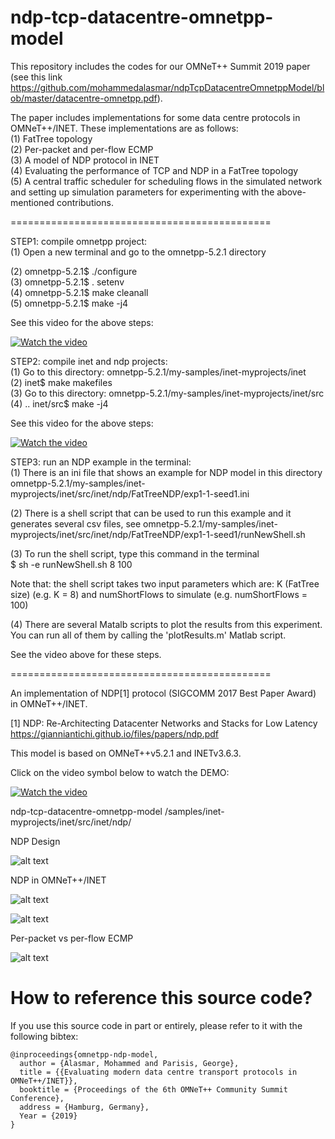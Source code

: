 # ndp-tcp-datacentre-omnetpp-model

This repository includes the codes for our OMNeT++ Summit 2019 paper (see this link https://github.com/mohammedalasmar/ndpTcpDatacentreOmnetppModel/blob/master/datacentre-omnetpp.pdf).

The paper includes implementations for some data centre protocols in OMNeT++/INET. These implementations are as follows: \
(1) FatTree topology\
(2) Per-packet and per-flow ECMP\
(3) A model of NDP protocol in INET\
(4) Evaluating the performance of TCP and NDP in a FatTree topology\
(5) A central traffic scheduler for scheduling flows in the simulated network and setting up simulation parameters for experimenting with the above-mentioned contributions.   


=============================================

STEP1: compile omnetpp project:\
(1) Open a new terminal and go to the omnetpp-5.2.1 directory

(2) omnetpp-5.2.1$ ./configure \
(3) omnetpp-5.2.1$ . setenv \
(4) omnetpp-5.2.1$ make cleanall \
(5) omnetpp-5.2.1$ make -j4

See this video for the above steps:

[![Watch the video](https://live.staticflickr.com/65535/48716277907_e413164ca4_m_d.jpg)](https://drive.google.com/file/d/12lFCZBZKDBOSbrI7KJYmBaCnjm3GLPCa/view?usp=sharing
)



STEP2: compile inet and ndp projects:\
(1) Go to this directory: omnetpp-5.2.1/my-samples/inet-myprojects/inet\
(2) inet$ make makefiles\
(3)  Go to this directory: omnetpp-5.2.1/my-samples/inet-myprojects/inet/src\
(4)  .. inet/src$ make -j4

See this video for the above steps:

[![Watch the video](https://live.staticflickr.com/65535/48716277907_e413164ca4_m_d.jpg)](https://drive.google.com/file/d/1Qrb2r71MZxAeSat6jRhH1mEShvqBrGcM/view?usp=sharing
)



STEP3: run an NDP example in the terminal:\
(1) There is an ini file that shows an example for NDP model in this directory\
omnetpp-5.2.1/my-samples/inet-myprojects/inet/src/inet/ndp/FatTreeNDP/exp1-1-seed1.ini

(2) There is a shell script that can be used to run this example and it generates several csv files, see
omnetpp-5.2.1/my-samples/inet-myprojects/inet/src/inet/ndp/FatTreeNDP/exp1-1-seed1/runNewShell.sh

(3) To run the shell script, type this command in the terminal\
$ sh -e runNewShell.sh  8  100

Note that: the shell script takes two input parameters which are: K (FatTree size) (e.g. K = 8) and numShortFlows to simulate (e.g. numShortFlows = 100)

(4) There are several Matalb scripts to plot the results from this experiment. You can run all of them by calling the 'plotResults.m' Matlab script. 


See the video above for these steps.



=============================================

An implementation of NDP[1] protocol (SIGCOMM 2017 Best Paper Award) in OMNeT++/INET. 

[1] NDP: Re-Architecting Datacenter Networks and Stacks for Low Latency https://gianniantichi.github.io/files/papers/ndp.pdf 

This model is based on OMNeT++v5.2.1 and INETv3.6.3.


Click on the video symbol below to watch the DEMO:


[![Watch the video](https://live.staticflickr.com/65535/48716277907_e413164ca4_m_d.jpg)](https://drive.google.com/file/d/1K5unvUnAxxSCegsLscOYE1raJuEGrF4v/view?usp=sharing
)




ndp-tcp-datacentre-omnetpp-model
/samples/inet-myprojects/inet/src/inet/ndp/

NDP Design

![alt text](https://live.staticflickr.com/65535/48706583473_cbcfd528a0_z_d.jpg)


NDP in OMNeT++/INET

![alt text](https://live.staticflickr.com/65535/48707103072_f57811f959_z_d.jpg)


![alt text](https://live.staticflickr.com/65535/48706601793_6ebd9eb6ee_z_d.jpg)



Per-packet vs per-flow ECMP

![alt text](https://live.staticflickr.com/65535/48706601763_51955a574a_z_d.jpg)



# How to reference this source code?
 
If you use this source code in part or entirely, please refer to it with the following bibtex:

    @inproceedings{omnetpp-ndp-model,
	  author = {Alasmar, Mohammed and Parisis, George},
	  title = {{Evaluating modern data centre transport protocols in OMNeT++/INET}},
	  booktitle = {Proceedings of the 6th OMNeT++ Community Summit Conference},
	  address = {Hamburg, Germany},
	  Year = {2019}
    }
 
